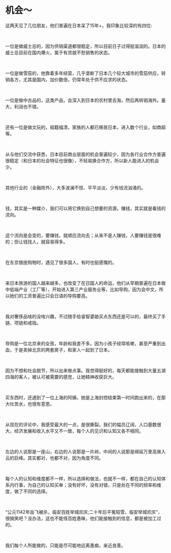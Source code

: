 # 机会～

<p style="visibility: visible;">这两天见了几位朋友，他们普遍在日本呆了15年+，我印象比较深的有四位:</p><p style="visibility: visible;"><br style="visibility: visible;"></p><p style="visibility: visible;">一位是做威士忌的，因为供销渠道都很稳定，所以目前日子过得挺滋润的。日本的威士忌目前在国内爆火，属于有货就不愁销售的状态。</p><p style="visibility: visible;"><br style="visibility: visible;"></p><p style="visibility: visible;">一位是做雪茄的，他靠着多年经营，几乎垄断了日本几个较大城市的雪茄供应，转销各方，尤其是国内，加价数倍，仍常年处于供不应求的状态。</p><p style="visibility: visible;"><br style="visibility: visible;"></p><p style="visibility: visible;">一位是做中古品的，这类产品，会深入到日本的农村里去淘，然后再转销海外。量大，利润也不错。</p><p style="visibility: visible;"><br style="visibility: visible;"></p><p style="visibility: visible;">还有一位是做文玩的，祖籍福清，家族的人都已移居日本，进入数个行业，如商超等。</p><p style="visibility: visible;"><br style="visibility: visible;"></p><p style="visibility: visible;">从与他们交流中获悉，日本目前商业层面的机会普遍较少，因为各行业合作方普遍很稳定（和日本的社会特征也很像），不轻易换合作方，所以新人能进入的机会少。</p><p style="visibility: visible;"><br style="visibility: visible;"></p><p style="visibility: visible;">其他行业的（金融除外），大多波澜不惊、平平淡淡，少有钱流汹涌的。</p><p style="visibility: visible;"><br style="visibility: visible;"></p><p style="visibility: visible;">钱，其实是一种媒介，我们可以用它换到自己想要的资源。赚钱，其实就是看钱的流向。</p><p style="visibility: visible;"><br style="visibility: visible;"></p><p style="visibility: visible;">这个流向是会变的，要赚钱，就顺应流向去；从来不是人赚钱，人要赚钱是很难的；但让钱找人，就容易得多。</p><p style="visibility: visible;"><br style="visibility: visible;"></p><p style="visibility: visible;">在东京银座购物时，遇见了很多国人，有时也挺感慨的。</p><p style="visibility: visible;"><br style="visibility: visible;"></p><p style="visibility: visible;">来日本旅游的国人越来越多，也改变了在日国人的命运，他们从早期普遍在日本做中低端产业（工厂等），开始进入第三产业服务业等，比如导购，因为会中文，所以她们的工资普遍比只会日语的导购要高。</p><p style="visibility: visible;"><br style="visibility: visible;"></p><p style="visibility: visible;">我对奢侈品啥的没啥兴趣，不过随手给睿智婆娘买点东西还是可以的，最终买了手链、项链和戒指。</p><p style="visibility: visible;"><br style="visibility: visible;"></p><p style="visibility: visible;">导购是一位北京来的女孩，年龄和我差不多。因为小孩子经常咳嗽，甚至严重到出血，于是卖掉北京的两套房子，和家人一起到了日本。</p><p style="visibility: visible;"><br style="visibility: visible;"></p><p style="visibility: visible;">因为不想和社会脱节，所以出来做点事。我觉得挺好的，每天都能接触到大量五湖四海的客人，被认可被需要的感觉，让她精神收获巨大。</p><p style="visibility: visible;"><br style="visibility: visible;"></p><p style="visibility: visible;">买东西时，还遇到了一位上海的阿姨，她是上海封控结束第一时间跑出来的，在那大吐苦水，也很有意思。</p><p><br></p><p>从现在的评论中，我感受最大的一点，是很撕裂。我们的幅员辽阔，人口基数很大，经济发展和收入水平又不一致，每个人的见识和认知又各不相同。</p><p><br></p><p>左边的人说那是一座山，右边的人说那是一片岭，中间的人说那是绵延万里高耸入云的巨峰。其实都对，也都不对，因为角度不同。</p><p><br></p><p>每个人的认知和维度都不一样，所以选择和做法，也就不一样，都在自己的认知体系内行事，为自己的认知买单；没有好坏，没有对错，只是处在不同的频率和维度，做了不同的选择。</p><p><br></p><p>“公元1142年岳飞被杀，临安百姓举城欢庆;二十年后平冤昭雪，临安举城欢庆”，很搞笑吧？没办法，这也不能怪百姓愚昧，他们能接触到的信息，都是被加工过的。</p><p><br></p><p>我们每个人所能做的，只能是尽可能地远离愚痴，亲近良善。</p><p style="display: none;"><mp-style-type data-value="10000"></mp-style-type></p>